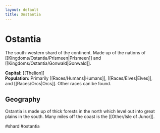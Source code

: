 ```yaml
---
layout: default
title: Onstantia
---
```


# Ostantia

The south-western shard of the continent. Made up of the nations of [[Kingdoms/Ostantia/Prismeen|Prismeen]] and [[Kingdoms/Ostantia/Gonwald|Gonwald]].

**Capital:** [[Thelion]]<br>
**Population:** Primarily [[Races/Humans|Humans]], [[Races/Elves|Elves]], and [[Races/Orcs|Orcs]]. Other races can be found.

## Geography
Ostantia is made up of thick forests in the north which level out into great plains in the south. Many miles off the coast is the [[Other/Isle of Junor]].

#shard #ostantia